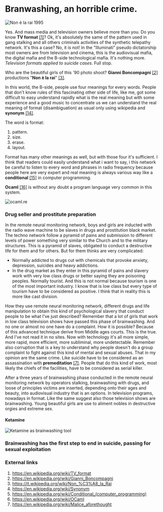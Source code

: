 # Branwashing, an horrible crime.

![Non è la rai 1995](http://telecomlobby.com/Images/le-ragazze-di-non-e-la-rai-620x264.jpg)

Yes. And mass media and television owners believe more than you. Do you know **TV format** [[1]](https://en.wikipedia.org/wiki/TV_format)? Ok, it's absolutely the same of the pattern used in gang stalking and all others criminals activities of the synthetic telepathy network. It's this a case? No, it is not! In the "Illuminati" pseudo dictatorship most owners are from television and cinema, this is the audiovisual mafia, the digital mafia and the B-side technological mafia. It's nothing more. *Television formats applied to suicide cases*. Full stop.

Who are the beautiful girls of this '90 photo shoot? **Gianni Boncompagni** [[2]](https://en.wikipedia.org/wiki/Gianni_Boncompagni) productions "**Non è la rai**" [[3]](https://it.wikipedia.org/wiki/Non_%C3%A8_la_Rai).

In this world, the B-side, people use four meanings for every words. People that don't know rules of this fascinating other side of life, like me, got some difficult to easy understand rapidly what is the real meaning but with some experience and a good music to concentrate us we can understand the real meaning of format (disambiguation) as usual only using wikipedia and **synonym** [[14]](https://en.wikipedia.org/wiki/Synonym).

The word is format:

1. pattern.
2. size.
3. erase.
4. layout.

Format has many other meanings as well, but with those four it's sufficient. I think that readers could easily understand what i want to say, i this network be careful to listen to every word and phrases in radio frequency because people here are very expert and real meaning is always various way like a **conditional** [[15]](https://en.wikipedia.org/wiki/Conditional_(computer_programming)) in computer programming. 

**Ocaml** [[16]](https://en.wikipedia.org/wiki/OCaml) is without any doubt a program language very common in this system.

![ocaml.re](http://telecomlobby.com/Images/1*uxmsEQN95oGc1M2UQCIywA.png)

### Drug seller and prostitute preparation 

In the remote neural monitoring network, boys and girls are inducted with the radio wave machine to be slaves in drugs and prostitution black market. The techno network follow a pyramid of pains and submission to different levels of power something very similar to the Church and to the military  structures. This is a pyramid of slaves, obligated to conduct a destructive life for them and for others. But for them thinks are very complicated:

- Normally addicted to drugs cut with chemicals that provoke anxiety, depression, suicides and heavy addictions. 
- In the drug market as they enter in this pyramid of pains and slavery work with very low class drugs or better saying they are poisoning peoples. Normally tourist. And this is not normal because tourism is one of the most important industry. I know that is low class but every type of tourism have to be considered as positive. I think that in reality this is more like cast division. 

How they use remote neural monitoring network, different drugs and life manipulation to obtain this kind of psychological slavery that conduct people to be what I've just described? Remember that a lot of girls that work in low class television shows have passed this phase of brainwashing. And no one or almost no one have do a complaint. How it is possible? Because of this advanced technique derive from Middle ages courts. This is the true. And I've not read it in no sites. Now with technology it's all more simple, more rapid, more efficient, more subliminal, more undetectable.  Remember also corruption that is a key to understand why people doesn't do a group complaint to fight against this kind of mental and sexual abuses. That in my opinion are the same crime. Like suicide have to be considered as an assassination with **premeditation** [[7]](https://en.wikipedia.org/wiki/Malice_aforethought). People that do this kind of work, most likely the chiefs of the facilities, have to be considered as serial killer.  

After a three years of brainwashing phase conducted in the remote neural monitoring network by operators stalking, brainwashing with drugs, and loose of principles victims are inserted, depending onto their ages and beauty, into audiovisual industry that is an options. In television programs, nowadays in format. Like the same suggest also those television shows are brainwashing. Young beautiful girls are use to aliment nobles in destructive orgies and extreme sex. 

#### Ketamine 

![Ketamine as brainwashing tool](http://telecomlobby.com/Images/brainwhashing_ketamine.webp)



### Brainwashing has the first step to end in suicide, passing for sexual exploitation

### External links

1. https://en.wikipedia.org/wiki/TV_format
2. https://en.wikipedia.org/wiki/Gianni_Boncompagni
3. https://it.wikipedia.org/wiki/Non_%C3%A8_la_Rai
4. https://en.wikipedia.org/wiki/Synonym
5. https://en.wikipedia.org/wiki/Conditional_(computer_programming)
6. https://en.wikipedia.org/wiki/OCaml
7. https://en.wikipedia.org/wiki/Malice_aforethought